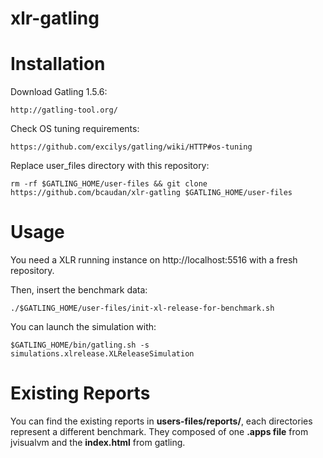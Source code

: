 xlr-gatling
===========

# Installation

Download Gatling 1.5.6:

    http://gatling-tool.org/

Check OS tuning requirements:

    https://github.com/excilys/gatling/wiki/HTTP#os-tuning

Replace user_files directory with this repository: 

    rm -rf $GATLING_HOME/user-files && git clone https://github.com/bcaudan/xlr-gatling $GATLING_HOME/user-files

# Usage

You need a XLR running instance on http://localhost:5516 with a fresh repository.

Then, insert the benchmark data:

    ./$GATLING_HOME/user-files/init-xl-release-for-benchmark.sh

You can launch the simulation with:

    $GATLING_HOME/bin/gatling.sh -s simulations.xlrelease.XLReleaseSimulation

# Existing Reports

You can find the existing reports in **users-files/reports/**, each directories represent a different benchmark.
They composed of one **.apps file** from jvisualvm and the **index.html** from gatling.
